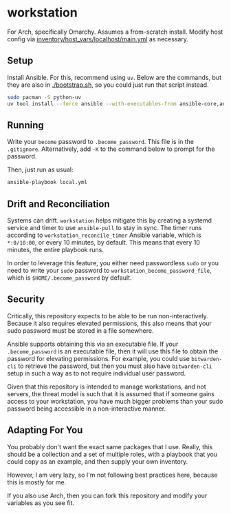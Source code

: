 # workstation

For Arch, specifically Omarchy.  Assumes a from-scratch install.  Modify host config via [inventory/host_vars/localhost/main.yml](inventory/host_vars/localhost/main.yml)
as necessary.

## Setup

Install Ansible.  For this, recommend using `uv`.  Below are the commands, but they are also in [./bootstrap.sh](./bootstrap.sh),
so you could just run that script instead.

```bash
sudo pacman -S python-uv
uv tool install --force ansible --with-executables-from ansible-core,ansible-lint
```

## Running

Write your `become` password to `.become_password`.  This file is in the `.gitignore`.  Alternatively, add `-K` to the command
below to prompt for the password.

Then, just run as usual:

```bash
ansible-playbook local.yml
```

## Drift and Reconciliation

Systems can drift.  `workstation` helps mitigate this by creating a systemd service and timer to use `ansible-pull` to
stay in sync.  The timer runs according to `workstation_reconcile_timer` Ansible variable, which is `*:0/10:00`,
or every 10 minutes, by default.  This means that every 10 minutes, the entire playbook runs.

In order to leverage this feature, you either need passwordless `sudo` or you need to write your `sudo` password to
`workstation_become_password_file`, which is `$HOME/.become_password` by default.

## Security

Critically, this repository expects to be able to be run non-interactively.  Because it also requires elevated permissions,
this also means that your sudo password must be stored in a file somewhere.

Ansible supports obtaining this via an executable file.  If your `.become_password` is an executable file, then it will use
this file to obtain the password for elevating permissions.  For example, you could use `bitwarden-cli` to retrieve the password,
but then you must also have `bitwarden-cli` setup in such a way as to not require individual user password.

Given that this repository is intended to manage workstations, and not servers, the threat model is such that it is assumed that
if someone gains access to your workstation, you have much bigger problems than your sudo password being accessible in a non-interactive
manner.

## Adapting For You

You probably don't want the exact same packages that I use.  Really, this should be a collection and a set of
multiple roles, with a playbook that you could copy as an example, and then supply your own inventory.

However, I am very lazy, so I'm not following best practices here, because this is mostly for me.

If you also use Arch, then you can fork this repository and modify your variables as you see fit.
